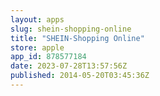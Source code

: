 ```yaml
---
layout: apps
slug: shein-shopping-online
title: "SHEIN-Shopping Online"
store: apple
app_id: 878577184
date: 2023-07-28T13:57:56Z
published: 2014-05-20T03:45:36Z
---
```

